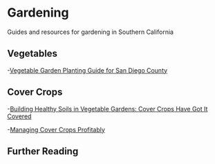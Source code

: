 # Gardening
Guides and resources for gardening in Southern California

## Vegetables

-[Vegetable Garden Planting Guide for San Diego County](https://www.mastergardenerssandiego.org/downloads/VegetablePlantingGuide.pdf)

## Cover Crops

-[Building Healthy Soils in Vegetable Gardens: Cover Crops Have Got It Covered](https://cpb-us-e1.wpmucdn.com/blogs.cornell.edu/dist/3/1229/files/2015/05/Garden-Profs-Cover-Crop-Series-1ivs0n9.pdf)

-[Managing Cover Crops Profitably](https://www.sare.org/Learning-Center/Books/Managing-Cover-Crops-Profitably-3rd-Edition/Text-Version)

## Further Reading
